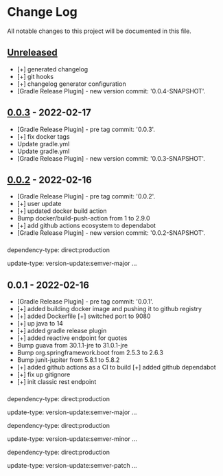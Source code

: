 # Change Log

All notable changes to this project will be documented in this file.

<a name="unreleased"></a>
## [Unreleased]

- [+] generated changelog
- [+] git hooks
- [+] changelog generator configuration
- [Gradle Release Plugin] - new version commit:  '0.0.4-SNAPSHOT'.


<a name="0.0.3"></a>
## [0.0.3] - 2022-02-17

- [Gradle Release Plugin] - pre tag commit:  '0.0.3'.
- [+] fix docker tags
- Update gradle.yml
- Update gradle.yml
- [Gradle Release Plugin] - new version commit:  '0.0.3-SNAPSHOT'.


<a name="0.0.2"></a>
## [0.0.2] - 2022-02-16

- [Gradle Release Plugin] - pre tag commit:  '0.0.2'.
- [+] user update
- [+] updated docker build action
- Bump docker/build-push-action from 1 to 2.9.0
- [+] add github actions ecosystem to dependabot
- [Gradle Release Plugin] - new version commit:  '0.0.2-SNAPSHOT'.

###

dependency-type: direct:production

update-type: version-update:semver-major
...


<a name="0.0.1"></a>
## 0.0.1 - 2022-02-16

- [Gradle Release Plugin] - pre tag commit:  '0.0.1'.
- [+] added building docker image and pushing it to github registry
- [+] added Dockerfile [+] switched port to 9080
- [+] up java to 14
- [+] added gradle release plugin
- [+] added reactive endpoint for quotes
- Bump guava from 30.1.1-jre to 31.0.1-jre
- Bump org.springframework.boot from 2.5.3 to 2.6.3
- Bump junit-jupiter from 5.8.1 to 5.8.2
- [+] added github actions as a CI to build [+] added github dependabot
- [+] fix up gitignore
- [+] init classic rest endpoint

###

dependency-type: direct:production

update-type: version-update:semver-major
...

dependency-type: direct:production

update-type: version-update:semver-minor
...

dependency-type: direct:production

update-type: version-update:semver-patch
...


[Unreleased]: https://github.com/k-groshev/quotes-service/compare/0.0.3...HEAD
[0.0.3]: https://github.com/k-groshev/quotes-service/compare/0.0.2...0.0.3
[0.0.2]: https://github.com/k-groshev/quotes-service/compare/0.0.1...0.0.2
